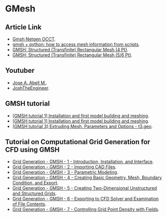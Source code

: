 # GMesh

## Article Link

-  [Gmsh Netgen OCCT](https://www.bilibili.com/video/BV1i541117SK/).
-  [gmsh + python: how to access mesh information from scripts](https://www.youtube.com/watch?v=cQwYmk3bMSo/).
-  [GMSH: Structured (Transfinite) Rectangular Mesh (4 Pt)](https://www.youtube.com/watch?v=O1FyiBBuN98/).
-  [GMSH: Structured (Transfinite) Rectangular Mesh (5/6 Pt)](https://www.youtube.com/watch?v=-mdLDszKADg/).

## Youtuber

-  [Jose A. Abell M.](https://www.youtube.com/@JoseAbell/).
-  [JoshTheEngineer](https://www.youtube.com/@JoshTheEngineer/).

## GMSH tutorial

-  [[GMSH tutorial 1] Installation and first model building and meshing](https://www.youtube.com/watch?v=aFc6Wpm69xo/).
-  [[GMSH tutorial 1] Installation and first model building and meshing](https://www.youtube.com/watch?v=aFc6Wpm69xo/).
-  [[GMSH tutorial 3] Extruding Mesh, Parameters and Options - t3.geo](https://www.youtube.com/watch?v=VokUbWUhU-c/).


## Tutorial on Computational Grid Generation for CFD using GMSH

-  [Grid Generation - GMSH - 1 - Introduction, Installation, and Interface](https://www.youtube.com/watch?v=N0Givc5zZ3M&list=PLbiOzt50Bx-l2QyX5ZBv9pgDtIei-CYs_&index=1/).
-  [Grid Generation - GMSH - 2 - Importing CAD Files](https://www.youtube.com/watch?v=e7zA3joOWX8&list=PLbiOzt50Bx-l2QyX5ZBv9pgDtIei-CYs_&index=2/).
-  [Grid Generation - GMSH - 3 - Parametric Modeling](https://www.youtube.com/watch?v=wSA71rYvg0E/).
-  [Grid Generation - GMSH - 4 - Creating Basic Geometry, Mesh, Boundary Condition, and Export](https://www.youtube.com/watch?v=ARXlqUS8R5U&list=PLbiOzt50Bx-l2QyX5ZBv9pgDtIei-CYs_&index=4/).
-  [Grid Generation - GMSH - 5 - Creating Two-Dimensional Unstructured and Structured Grids](https://www.youtube.com/watch?v=-wm2LzCFvQQ&list=PLbiOzt50Bx-l2QyX5ZBv9pgDtIei-CYs_&index=5/).
-  [Grid Generation - GMSH - 6 - Exporting to CFD Solver and Examination of File Contents](https://www.youtube.com/watch?v=No-B6VS4JJ0&list=PLbiOzt50Bx-l2QyX5ZBv9pgDtIei-CYs_&index=6/).
-  [Grid Generation - GMSH - 7 - Controlling Grid Point Density with Fields](https://www.youtube.com/watch?v=GL6GUoIwSdU&list=PLbiOzt50Bx-l2QyX5ZBv9pgDtIei-CYs_&index=7/).

